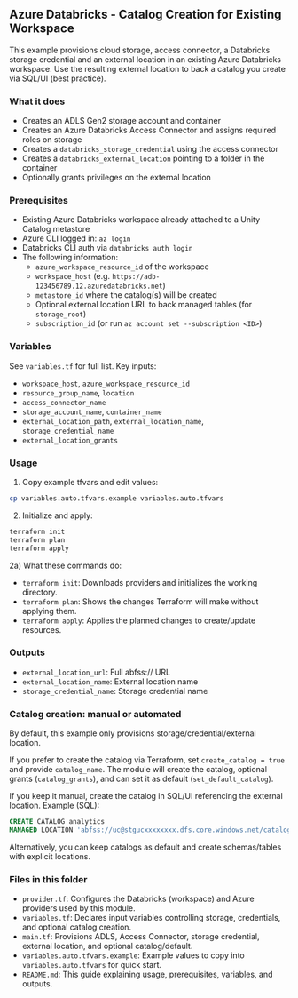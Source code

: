 ## Azure Databricks - Catalog Creation for Existing Workspace

This example provisions cloud storage, access connector, a Databricks storage credential and an external location in an existing Azure Databricks workspace. Use the resulting external location to back a catalog you create via SQL/UI (best practice).

### What it does
- Creates an ADLS Gen2 storage account and container
- Creates an Azure Databricks Access Connector and assigns required roles on storage
- Creates a `databricks_storage_credential` using the access connector
- Creates a `databricks_external_location` pointing to a folder in the container
- Optionally grants privileges on the external location

### Prerequisites
- Existing Azure Databricks workspace already attached to a Unity Catalog metastore
- Azure CLI logged in: `az login`
- Databricks CLI auth via `databricks auth login`
- The following information:
  - `azure_workspace_resource_id` of the workspace
  - `workspace_host` (e.g. `https://adb-123456789.12.azuredatabricks.net`)
  - `metastore_id` where the catalog(s) will be created
  - Optional external location URL to back managed tables (for `storage_root`)
  - `subscription_id` (or run `az account set --subscription <ID>`)

### Variables
See `variables.tf` for full list. Key inputs:
- `workspace_host`, `azure_workspace_resource_id`
- `resource_group_name`, `location`
- `access_connector_name`
- `storage_account_name`, `container_name`
- `external_location_path`, `external_location_name`, `storage_credential_name`
- `external_location_grants`

### Usage
1) Copy example tfvars and edit values:
```bash
cp variables.auto.tfvars.example variables.auto.tfvars
```

2) Initialize and apply:
```bash
terraform init
terraform plan
terraform apply
```

2a) What these commands do:
- `terraform init`: Downloads providers and initializes the working directory.
- `terraform plan`: Shows the changes Terraform will make without applying them.
- `terraform apply`: Applies the planned changes to create/update resources.

### Outputs
- `external_location_url`: Full abfss:// URL
- `external_location_name`: External location name
- `storage_credential_name`: Storage credential name

### Catalog creation: manual or automated
By default, this example only provisions storage/credential/external location.

If you prefer to create the catalog via Terraform, set `create_catalog = true` and provide `catalog_name`. The module will create the catalog, optional grants (`catalog_grants`), and can set it as default (`set_default_catalog`).

If you keep it manual, create the catalog in SQL/UI referencing the external location. Example (SQL):
```sql
CREATE CATALOG analytics
MANAGED LOCATION 'abfss://uc@stgucxxxxxxxx.dfs.core.windows.net/catalogs/analytics';
```
Alternatively, you can keep catalogs as default and create schemas/tables with explicit locations.


### Files in this folder
- `provider.tf`: Configures the Databricks (workspace) and Azure providers used by this module.
- `variables.tf`: Declares input variables controlling storage, credentials, and optional catalog creation.
- `main.tf`: Provisions ADLS, Access Connector, storage credential, external location, and optional catalog/default.
- `variables.auto.tfvars.example`: Example values to copy into `variables.auto.tfvars` for quick start.
- `README.md`: This guide explaining usage, prerequisites, variables, and outputs.


